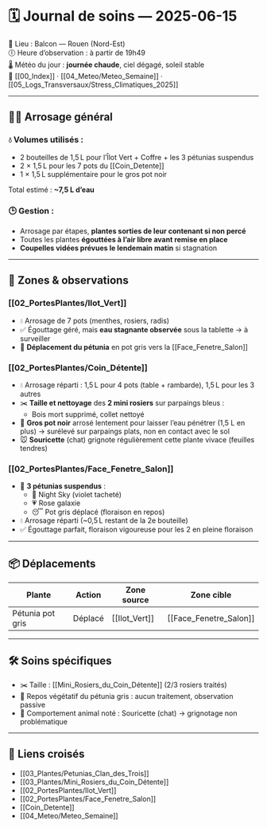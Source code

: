 # 🗓️ Journal de soins — 2025-06-15

📍 Lieu : Balcon — Rouen (Nord-Est)  
🕕 Heure d’observation : à partir de 19h49  
🌡️ Météo du jour : **journée chaude**, ciel dégagé, soleil stable  
🔗 [[00_Index]] · [[04_Meteo/Meteo_Semaine]] · [[05_Logs_Transversaux/Stress_Climatiques_2025]]

---

## 🧑‍🌾 Arrosage général

### 💧 Volumes utilisés :
- 2 bouteilles de 1,5 L pour l’Îlot Vert + Coffre + les 3 pétunias suspendus
- 2 × 1,5 L pour les 7 pots du [[Coin_Detente]]
- 1 × 1,5 L supplémentaire pour le gros pot noir

Total estimé : **~7,5 L d’eau**

### 🕒 Gestion :
- Arrosage par étapes, **plantes sorties de leur contenant si non percé**
- Toutes les plantes **égouttées à l’air libre avant remise en place**
- **Coupelles vidées prévues le lendemain matin** si stagnation

---

## 🌿 Zones & observations

### [[02_PortesPlantes/Ilot_Vert]]
- 💧 Arrosage de 7 pots (menthes, rosiers, radis)
- ✅ Égouttage géré, mais **eau stagnante observée** sous la tablette → à surveiller
- 🔄 **Déplacement du pétunia** en pot gris vers la [[Face_Fenetre_Salon]]

### [[02_PortesPlantes/Coin_Détente]]
- 💧 Arrosage réparti : 1,5 L pour 4 pots (table + rambarde), 1,5 L pour les 3 autres
- ✂️ **Taille et nettoyage** des **2 mini rosiers** sur parpaings bleus :
  - Bois mort supprimé, collet nettoyé
- 🌿 **Gros pot noir** arrosé lentement pour laisser l’eau pénétrer (1,5 L en plus) 
  → surélevé sur parpaings plats, non en contact avec le sol
- 🐭 **Souricette** (chat) grignote régulièrement cette plante vivace (feuilles tendres)

### [[02_PortesPlantes/Face_Fenetre_Salon]]
- 🌼 **3 pétunias suspendus** :
  - 🌌 Night Sky (violet tacheté)
  - 💗 Rose galaxie
  - 😴 Pot gris déplacé (floraison en repos)
- 💧 Arrosage réparti (~0,5 L restant de la 2e bouteille)
- ✅ Égouttage parfait, floraison vigoureuse pour les 2 en pleine floraison

---

## 📦 Déplacements

| Plante             | Action         | Zone source   | Zone cible              |
|--------------------|----------------|---------------|--------------------------|
| Pétunia pot gris   | Déplacé        | [[Ilot_Vert]] | [[Face_Fenetre_Salon]]  |

---

## 🛠️ Soins spécifiques

- ✂️ Taille : [[Mini_Rosiers_du_Coin_Détente]] (2/3 rosiers traités)
- 📌 Repos végétatif du pétunia gris : aucun traitement, observation passive
- 🐾 Comportement animal noté : Souricette (chat) → grignotage non problématique

---

## 🔗 Liens croisés

- [[03_Plantes/Petunias_Clan_des_Trois]]
- [[03_Plantes/Mini_Rosiers_du_Coin_Détente]]
- [[02_PortesPlantes/Ilot_Vert]]
- [[02_PortesPlantes/Face_Fenetre_Salon]]
- [[Coin_Detente]]
- [[04_Meteo/Meteo_Semaine]]